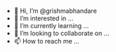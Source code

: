 - 👋 Hi, I’m @grishmabhandare
- 👀 I’m interested in ...
- 🌱 I’m currently learning ...
- 💞️ I’m looking to collaborate on ...
- 📫 How to reach me ...

<!---
grishmabhandare/grishmabhandare is a ✨ special ✨ repository because its `README.md` (this file) appears on your GitHub profile.
You can click the Preview link to take a look at your changes.
--->
